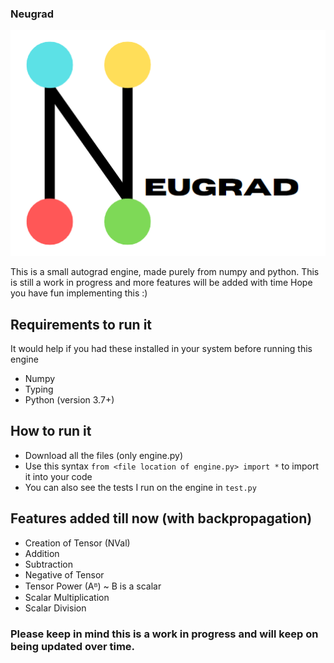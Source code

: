 ### Neugrad
![logo](logo.png "neugrad")

This is a small autograd engine, made purely from numpy and python. This is still a work in progress and more features will be added with time
Hope you have fun implementing this :)

## Requirements to run it

It would help if you had these installed in your system before running this engine
- Numpy
- Typing
- Python (version 3.7+)

## How to run it
- Download all the files (only engine.py)
- Use this syntax `from <file location of engine.py> import *` to import it into your code
- You can also see the tests I run on the engine in `test.py`

## Features added till now (with backpropagation)

- Creation of Tensor (NVal)
- Addition
- Subtraction
- Negative of Tensor
- Tensor Power (Aᴮ) ~ B is a scalar
- Scalar Multiplication
- Scalar Division



### Please keep in mind this is a work in progress and will keep on being updated over time.
